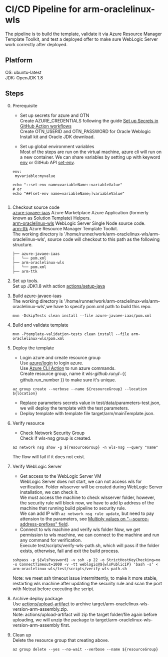 # CI/CD Pipeline for arm-oraclelinux-wls
The pipeline is to build the template, validate it via Azure Resource Manager Template Toolkit, and test a deployed offer to make sure WebLogic Server work correctly after deployed.

## Platform
OS: ubuntu-latest  
JDK: OpenJDK 1.8

## Steps

0. Prerequisite
   * Set up secrets for azure and OTN  
   Create AZURE_CREDENTIALS following the guide [Set up Secrets in GitHub Action workflows](https://github.com/Azure/actions-workflow-samples/blob/master/assets/create-secrets-for-GitHub-workflows.md)  
   Create OTN_USERID and OTN_PASSWORD for Oracle Weblogic Install kit and Oracle JDK download.

   * Set up global environment variables  
   Most of the steps are run on the virtual machine, azure cli will run on a new container. We can share variables by setting up with keyword [env](https://help.github.com/en/actions/configuring-and-managing-workflows/using-environment-variables) or GitHub API [set-env](https://help.github.com/en/actions/reference/development-tools-for-github-actions#set-an-environment-variable-set-env).
   ```
   env:
    myvariable:myvalue

   echo "::set-env name=variableName::variableValue"
   # or
   echo "##[set-env name=variableName;]variableValue"


1. Checkout source code  
   [azure-javaee-iaas](https://github.com/azure/aazure-javaee-iaas) Azure Marketplace Azure Application (formerly known as Solution Template) Helpers.  
   [arm-oraclelinux-wls](https://github.com/wls-eng/arm-oraclelinux-wls) WebLogic Server Single Node source code.  
   [arm-ttk](https://github.com/azure/arm-ttk) Azure Resource Manager Template Toolkit.  
   The working directory is '/home/runner/work/arm-oraclelinux-wls/arm-oraclelinux-wls', source code will checkout to this path as the following structure.
   ```
   ├── azure-javaee-iaas
   |   └── pom.xml
   ├── arm-oraclelinux-wls
   |   └── pom.xml
   ├── arm-ttk
   ```

2. Set up tools.  
   Set up JDK1.8 with action [actions/setup-java](https://github.com/marketplace/actions/setup-java-jdk)

3. Build azure-javaee-iaas  
   The working directory is '/home/runner/work/arm-oraclelinux-wls/arm-oraclelinux-wls',we have to specify pom.xml path to build this repo.
   ```
   mvn -DskipTests clean install --file azure-javaee-iaas/pom.xml
   ```

4. Build and validate template
   ```
   mvn -Ptemplate-validation-tests clean install --file arm-oraclelinux-wls/pom.xml
   ```

5. Deploy the template  
   * Login azure and create resource group   
   Use [azure/login](https://github.com/marketplace/actions/azure-login) to login azure.  
   Use [Azure CLI Action](https://github.com/marketplace/actions/azure-cli-action) to run azure commands.  
   Create resource group, name it wls-${{ github.run_id }}-${{ github.run_number }} to make sure it's unique.  
   ```
   az group create --verbose --name ${resourceGroup} --location ${location}
   ```
   * Replace parameters secrets value in test/data/parameters-test.json, we will deploy the template with the test parameters.
   * Deploy template with template file target/arm/mainTemplate.json.

6. Verify resource  
   * Check Network Security Group  
   Check if wls-nsg group is created. 
   ```
   az network nsg show -g ${resourceGroup} -n wls-nsg --query "name"
   ```
   The flow will fail if it does not exist.

7. Verify WebLogic Server  
   * Get access to the WebLogic Server VM  
   WebLogic Server does not start, we can not access wls for verification. Folder wlsserver will be created during WebLogic Server installation, we can check it.  
   We must access the machine to check wlsserver folder, however, the security rule will block now, we have to add Ip address of the machine that running build pipeline to security rule.  
   We can add IP with `az network nsg rule update`, but need to pay attension to the parameters, see [Multiply values on "--source-address-prefixes" field](https://github.com/Azure/azure-cli/issues/7439).  
   * Connect to wls machine and verify wls folder
   Now, we get permission to wls machine, we can connect to the machine and run any command for verification.  
   Execute test/scripts/verify-wls-path.sh, which will pass if the folder exists, otherwise, fail and exit the build process.
   ```
   sshpass -p ${wlsPassword} -v ssh -p 22 -o StrictHostKeyChecking=no -o ConnectTimeout=1000 -v -tt weblogic@${wlsPublicIP} 'bash -s' < arm-oraclelinux-wls/test/scripts/verify-wls-path.sh
   ```
   Note: we meet ssh timeout issue intermittently, to make it more stable, restarting wls machine after updating the security rule and scan the port with Netcat before executing the script.

8. Archive deploy package  
   Use [actions/upload-artifact](https://github.com/marketplace/actions/upload-artifact) to archive target/arm-oraclelinux-wls-version-arm-assembly.zip.  
   Note: actions/upload-artifact will zip the target folder/file again before uploading, we will unzip the package to target/arm-oraclelinux-wls-version-arm-assembly first.

9. Clean up  
   Delete the resource group that creating above.
   ```
   az group delete --yes --no-wait --verbose --name ${resourceGroup}
   ```


